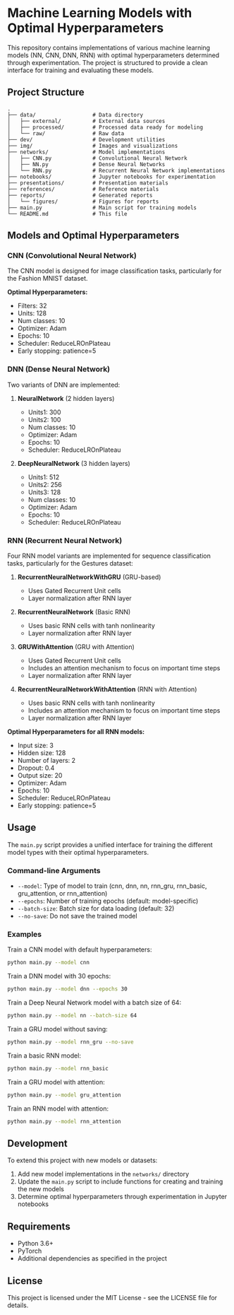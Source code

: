 # Machine Learning Models with Optimal Hyperparameters

This repository contains implementations of various machine learning models (NN, CNN, DNN, RNN) with optimal hyperparameters determined through experimentation. The project is structured to provide a clean interface for training and evaluating these models.

## Project Structure

```
.
├── data/                  # Data directory
│   ├── external/          # External data sources
│   ├── processed/         # Processed data ready for modeling
│   └── raw/               # Raw data
├── dev/                   # Development utilities
├── img/                   # Images and visualizations
├── networks/              # Model implementations
│   ├── CNN.py             # Convolutional Neural Network
│   ├── NN.py              # Dense Neural Networks
│   └── RNN.py             # Recurrent Neural Network implementations
├── notebooks/             # Jupyter notebooks for experimentation
├── presentations/         # Presentation materials
├── references/            # Reference materials
├── reports/               # Generated reports
│   └── figures/           # Figures for reports
├── main.py                # Main script for training models
└── README.md              # This file
```

## Models and Optimal Hyperparameters

### CNN (Convolutional Neural Network)

The CNN model is designed for image classification tasks, particularly for the Fashion MNIST dataset.

**Optimal Hyperparameters:**
- Filters: 32
- Units: 128
- Num classes: 10
- Optimizer: Adam
- Epochs: 10
- Scheduler: ReduceLROnPlateau
- Early stopping: patience=5

### DNN (Dense Neural Network)

Two variants of DNN are implemented:

1. **NeuralNetwork** (2 hidden layers)
   - Units1: 300
   - Units2: 100
   - Num classes: 10
   - Optimizer: Adam
   - Epochs: 10
   - Scheduler: ReduceLROnPlateau

2. **DeepNeuralNetwork** (3 hidden layers)
   - Units1: 512
   - Units2: 256
   - Units3: 128
   - Num classes: 10
   - Optimizer: Adam
   - Epochs: 10
   - Scheduler: ReduceLROnPlateau

### RNN (Recurrent Neural Network)

Four RNN model variants are implemented for sequence classification tasks, particularly for the Gestures dataset:

1. **RecurrentNeuralNetworkWithGRU** (GRU-based)
   - Uses Gated Recurrent Unit cells
   - Layer normalization after RNN layer

2. **RecurrentNeuralNetwork** (Basic RNN)
   - Uses basic RNN cells with tanh nonlinearity
   - Layer normalization after RNN layer

3. **GRUWithAttention** (GRU with Attention)
   - Uses Gated Recurrent Unit cells
   - Includes an attention mechanism to focus on important time steps
   - Layer normalization after RNN layer

4. **RecurrentNeuralNetworkWithAttention** (RNN with Attention)
   - Uses basic RNN cells with tanh nonlinearity
   - Includes an attention mechanism to focus on important time steps
   - Layer normalization after RNN layer

**Optimal Hyperparameters for all RNN models:**
- Input size: 3
- Hidden size: 128
- Number of layers: 2
- Dropout: 0.4
- Output size: 20
- Optimizer: Adam
- Epochs: 10
- Scheduler: ReduceLROnPlateau
- Early stopping: patience=5

## Usage

The `main.py` script provides a unified interface for training the different model types with their optimal hyperparameters.

### Command-line Arguments

- `--model`: Type of model to train (cnn, dnn, nn, rnn_gru, rnn_basic, gru_attention, or rnn_attention)
- `--epochs`: Number of training epochs (default: model-specific)
- `--batch-size`: Batch size for data loading (default: 32)
- `--no-save`: Do not save the trained model

### Examples

Train a CNN model with default hyperparameters:
```bash
python main.py --model cnn
```

Train a DNN model with 30 epochs:
```bash
python main.py --model dnn --epochs 30
```

Train a Deep Neural Network model with a batch size of 64:
```bash
python main.py --model nn --batch-size 64
```

Train a GRU model without saving:
```bash
python main.py --model rnn_gru --no-save
```

Train a basic RNN model:
```bash
python main.py --model rnn_basic
```

Train a GRU model with attention:
```bash
python main.py --model gru_attention
```

Train an RNN model with attention:
```bash
python main.py --model rnn_attention
```

## Development

To extend this project with new models or datasets:

1. Add new model implementations in the `networks/` directory
2. Update the `main.py` script to include functions for creating and training the new models
3. Determine optimal hyperparameters through experimentation in Jupyter notebooks

## Requirements

- Python 3.6+
- PyTorch
- Additional dependencies as specified in the project

## License

This project is licensed under the MIT License - see the LICENSE file for details.
